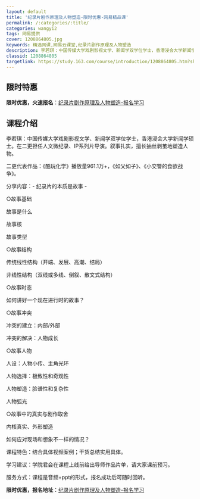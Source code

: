 ```yaml
---
layout: default
title: '纪录片剧作原理及人物塑造-限时优惠-网易精品课'
permalink: /:categories/:title/
categories: wangyi2
tags: 网易提供
cover: 1208864805.jpg
keywords: 精选网课,网易云课堂,纪录片剧作原理及人物塑造
description: 李若琪：中国传媒大学戏剧影视文学、新闻学双学位学士，香港浸会大学新闻学硕士。在二更担任人文微纪录、IP系列片导演。叙事扎
classid: 1208864805
targetlink: https://study.163.com/course/introduction/1208864805.htm?share=1&shareId=1025206652&utm_campaign=share&utm_medium=iphoneShare&utm_source=&utm_u=1025206652
---
```


## 限时特惠

**限时优惠，火速报名**：[纪录片剧作原理及人物塑造-报名学习](https://study.163.com/course/introduction/1208864805.htm?share=1&shareId=1025206652&utm_campaign=share&utm_medium=iphoneShare&utm_source=&utm_u=1025206652)

## 课程介绍

李若琪：中国传媒大学戏剧影视文学、新闻学双学位学士，香港浸会大学新闻学硕士。在二更担任人文微纪录、IP系列片导演。叙事扎实，擅长抽丝剥茧地塑造人物。

二更代表作品：《酷玩化学》播放量961.1万+，《如父如子》、《小交警的食欲战争》。

分享内容：- 纪录片的本质是故事 -

○故事基础

故事是什么

故事核

故事类型



○故事结构

传统线性结构（开端、发展、高潮、结局）

非线性结构（双线或多线、倒叙、散文式结构）

 

○故事时态

如何讲好一个现在进行时的故事？

 

○故事冲突

冲突的建立：内部/外部

冲突的解决：人物成长

 

○故事人物

人设：人物小传、主角光环

人物选择：极致性和奇观性

人物塑造：脸谱性和复杂性

人物弧光



○故事中的真实与剧作取舍

内核真实、外形塑造

如何应对现场和想象不一样的情况？



课程特色：结合具体视频案例；干货总结实用具体。

学习建议：学院君会在课程上线前给出导师作品片单，请大家课前预习。

服务方式：课程是音频+ppt的形式，报名成功后可随时回听。

**限时优惠，报名地址**：[纪录片剧作原理及人物塑造-报名学习](https://study.163.com/course/introduction/1208864805.htm?share=1&shareId=1025206652&utm_campaign=share&utm_medium=iphoneShare&utm_source=&utm_u=1025206652)

